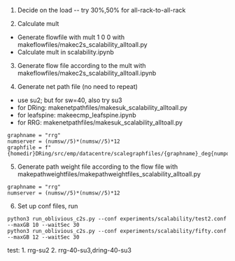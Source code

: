 1. Decide on the load -- try 30%,50% for all-rack-to-all-rack

2. Calculate mult
- Generate flowfile with mult 1 0 0 with makeflowfiles/makec2s_scalability_alltoall.py
- Calculate mult in scalability.ipynb

3. Generate flow file according to the mult with makeflowfiles/makec2s_scalability_alltoall.ipynb

4. Generate net path file (no need to repeat)
- use su2; but for sw=40, also try su3
- for DRing: makenetpathfiles/makesuk_scalability_alltoall.py
- for leafspine: makeecmp_leafspine.ipynb
- for RRG: makenetpathfiles/makesuk_scalability_alltoall.py
```
graphname = "rrg"
numserver = (numsw//5)*(numsw//5)*12
graphfile = f"{homedir}DRing/src/emp/datacentre/scalegraphfiles/{graphname}_deg{numport}_sw{numsw}_svr{numserver}_os1_i1.edgelist"
```

5. Generate path weight file according to the flow file with makepathweightfiles/makepathweightfiles_scalability_alltoall.py
```
graphname = "rrg"
numserver = (numsw//5)*(numsw//5)*12
```

6. Set up conf files, run
```
python3 run_oblivious_c2s.py --conf experiments/scalability/test2.conf --maxGB 10 --waitSec 30
python3 run_oblivious_c2s.py --conf experiments/scalability/fifty.conf --maxGB 12 --waitSec 30
```

test: 1. rrg-su2 2. rrg-40-su3,dring-40-su3